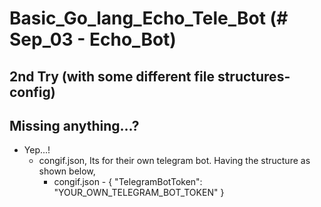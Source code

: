 # Basic_Go_lang_Echo_Tele_Bot (# Sep_03 - Echo_Bot)
## 2nd Try (with some different file structures- config)
## Missing anything...?

- Yep...! 
  - congif.json, Its for their own telegram bot. Having the structure as shown below,
      - congif.json - { "TelegramBotToken": "YOUR_OWN_TELEGRAM_BOT_TOKEN"  } 


